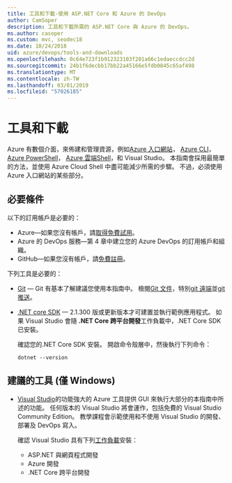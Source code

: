 ```yaml
---
title: 工具和下載-使用 ASP.NET Core 和 Azure 的 DevOps
author: CamSoper
description: 工具和下載所需的 ASP.NET Core 與 Azure 的 DevOps。
ms.author: casoper
ms.custom: mvc, seodec18
ms.date: 10/24/2018
uid: azure/devops/tools-and-downloads
ms.openlocfilehash: 0c64e723f1b912323103f201a66c1edaeccdcc2d
ms.sourcegitcommit: 24b1f6decbb17bb22a45166e5fdb0845c65af498
ms.translationtype: MT
ms.contentlocale: zh-TW
ms.lasthandoff: 03/01/2019
ms.locfileid: "57026185"
---
```

# <a name="tools-and-downloads"></a>工具和下載

Azure 有數個介面，來佈建和管理資源，例如[Azure 入口網站](https://portal.azure.com)， [Azure CLI](/cli/azure/)， [Azure PowerShell](/powershell/azure/overview)， [Azure 雲端Shell](https://shell.azure.com/bash)，和 Visual Studio。 本指南會採用最簡單的方法，並使用 Azure Cloud Shell 中盡可能減少所需的步驟。 不過，必須使用 Azure 入口網站的某些部分。

## <a name="prerequisites"></a>必要條件

以下的訂用帳戶是必要的：

* Azure&mdash;如果您沒有帳戶，請[取得免費試用](https://azure.microsoft.com/free/)。
* Azure 的 DevOps 服務&mdash;第 4 章中建立您的 Azure DevOps 的訂用帳戶和組織。
* GitHub&mdash;如果您沒有帳戶，請[免費註冊](https://github.com/join)。

下列工具是必要的：

* [Git](https://git-scm.com/downloads) &mdash; Git 有基本了解建議您使用本指南中。 檢閱[Git 文件](https://git-scm.com/doc)，特別[git 遠端](https://git-scm.com/docs/git-remote)並[git 推送](https://git-scm.com/docs/git-push)。
* [.NET core SDK](https://www.microsoft.com/net/download/) &mdash; 2.1.300 版或更新版本才可建置並執行範例應用程式。 如果 Visual Studio 會隨 **.NET Core 跨平台開發**工作負載中，.NET Core SDK 已安裝。

    確認您的.NET Core SDK 安裝。 開啟命令殼層中，然後執行下列命令：

    ```console
    dotnet --version
    ```

## <a name="recommended-tools-windows-only"></a>建議的工具 (僅 Windows)

* [Visual Studio](https://www.visualstudio.com/)的功能強大的 Azure 工具提供 GUI 來執行大部分的本指南中所述的功能。 任何版本的 Visual Studio 將會運作，包括免費的 Visual Studio Community Edition。 教學課程會示範使用和不使用 Visual Studio 的開發、 部署及 DevOps 寫入。

  確認 Visual Studio 具有下列[工作負載](/visualstudio/install/modify-visual-studio)安裝：

  * ASP.NET 與網頁程式開發
  * Azure 開發
  * .NET Core 跨平台開發
